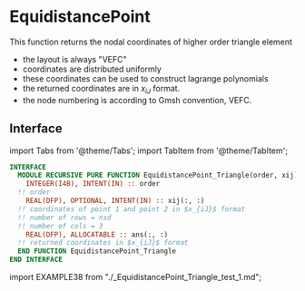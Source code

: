 # EquidistancePoint

This function returns the nodal coordinates of higher order triangle element

- the layout is always "VEFC"
- coordinates are distributed uniformly
- these coordinates can be used to construct lagrange polynomials
- the returned coordinates are in $x_{iJ}$ format.
- the node numbering is according to Gmsh convention, VEFC.

## Interface

import Tabs from '@theme/Tabs';
import TabItem from '@theme/TabItem';

<Tabs>
<TabItem value="interface" label="܀ Interface" default>

```fortran
INTERFACE
  MODULE RECURSIVE PURE FUNCTION EquidistancePoint_Triangle(order, xij) RESULT(ans)
    INTEGER(I4B), INTENT(IN) :: order
  !! order
    REAL(DFP), OPTIONAL, INTENT(IN) :: xij(:, :)
  !! coordinates of point 1 and point 2 in $x_{iJ}$ format
  !! number of rows = nsd
  !! number of cols = 3
    REAL(DFP), ALLOCATABLE :: ans(:, :)
  !! returned coordinates in $x_{iJ}$ format
  END FUNCTION EquidistancePoint_Triangle
END INTERFACE
```

</TabItem>

<TabItem value="example" label="️܀ See example">

import EXAMPLE38 from "./_EquidistancePoint_Triangle_test_1.md";

<EXAMPLE38 />

</TabItem>

<TabItem value="close" label="↢ ">

</TabItem>
</Tabs>
